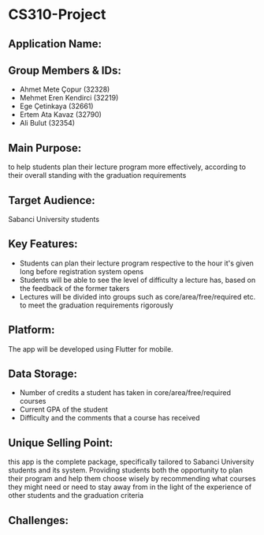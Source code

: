 # CS310-Project

## Application Name: 

## Group Members & IDs:
- Ahmet Mete Çopur (32328)
- Mehmet Eren Kendirci (32219)
- Ege Çetinkaya (32661)
- Ertem Ata Kavaz (32790)
- Ali Bulut (32354)

## Main Purpose: 
to help students plan their lecture program more effectively, according to their overall standing with the graduation requirements 
## Target Audience: 
Sabanci University students
## Key Features: 
- Students can plan their lecture program respective to the hour it's given long before registration system opens
- Students will be able to see the level of difficulty a lecture has, based on the feedback of the former takers
- Lectures will be divided into groups such as core/area/free/required etc. to meet the graduation requirements rigorously
## Platform: 
The app will be developed using Flutter for mobile.
## Data Storage: 
- Number of credits a student has taken in core/area/free/required courses
- Current GPA of the student
- Difficulty and the comments that a course has received
## Unique Selling Point: 
this app is the complete package, specifically tailored to Sabanci University students and its system. Providing students both the opportunity to plan their program and help them choose wisely by recommending what courses they might need or need to stay away from in the light of the experience of other students and the graduation criteria
## Challenges: 
